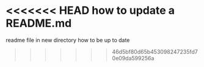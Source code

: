 <<<<<<< HEAD
how to update a README.md
=======
readme file in new directory
how to be up to date
>>>>>>> 46d5bf80d65b453098247235fd70e09da599256a
